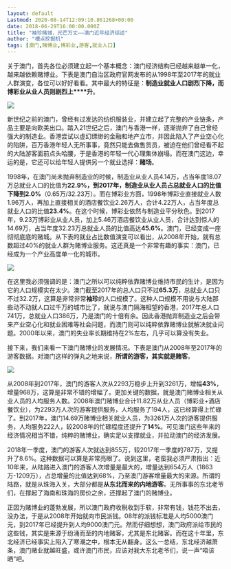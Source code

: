 ```yaml
---
layout: default
Lastmod: 2020-08-14T12:09:10.861268+00:00
date: 2018-06-29T16:00:00.000Z
title: "袖珍赌城，光芒万丈——澳门近年经济综述"
author: "槽点挖掘机"
tags: [澳门,赌博业,博彩业,游客,就业人口]
---
```


关于澳门，首先各位必须建立起一个基本概念：澳门经济结构已经越来越单一化，越来越依赖赌博业。下表是澳门自治区政府官网发布的从1998年至2017年的就业人群演变，各位可以好好看看。其中最大的特征是：**制造业就业人口剧烈下降，而博彩业从业人员则剧烈上****升**。

![](https://images.weserv.nl/?url=https%3A//mmbiz.qpic.cn/mmbiz_jpg/ny7V6qcccduCaaTGvvdgC5SlcHt5O2cmia798rUia1fE43CK2A4zE4ia8C2TWug4rYWrfHqIDWmVLLfKDgiahD0uyw/640%3Fwx_fmt%3Djpeg)

新世纪之前的澳门，曾经有过发达的纺织服装业，并建立起了完整的产业链条，产品主要是向欧美出口。踏入21世纪之后，澳门与香港一样，逐渐抛弃了自己曾经强大的制造业。香港尝试以虚幻缥缈的金融和地产立市，并因此陷入了产业空心化的陷阱，百万香港年轻人无所事事，竟然只能去做售货员，被迫在他们曾经看不起的大陆游客面前点头哈腰，于是香港的年轻一代心理集体崩塌。而在澳门这边，幸运的是，它还可以给年轻人提供另一个就业选择：**赌场**。

1998年，在澳门尚未抛弃制造业的时候，制造业从业人员4.14万，占当年度18.07万总就业人口的比值为**22.9%，**到2017年，制造业从业人员占总就业人口的比值下降到**2.0%**（0.65万/32.23万）。而在博彩业方面，1998年博彩业直接就业人数1.96万人，再加上直接相关的酒店餐饮业2.26万人，合计4.22万人，占当年度总就业人口的比值**23.4%**。在这个时候，博彩业依然与制造业平分秋色。到2017年，9.23万博彩业从业人员，加上5.46万酒店餐饮业从业人员，合计达到惊人的14.69万，占当年度32.23万总就业人员的比值高达**45.6%**。澳门，已经变成一座彻彻底底的赌城。从下表的就业占比数值演变可以看出，从2008年开始，就有总数超过40%的就业人群为赌博业服务。这还真是一个非常有趣的事实：澳门，已经成为一个产业高度单一化的城市。

![](https://images.weserv.nl/?url=https%3A//mmbiz.qpic.cn/mmbiz_jpg/ny7V6qcccduCaaTGvvdgC5SlcHt5O2cmAymw1GHfdtHH81P84ZpWpyCQdJKG898aC50oIYLB1PjQsLxggQ7UlA/640%3Fwx_fmt%3Djpeg)

在这里我必须强调的是：澳门之所以可以纯粹依靠赌博业维持市民的生计，是因为它的人口规模实在太少。澳门截至2017年的总人口只不过**65.3万**，总就业人口只不过32.2万，这算是非常非常**袖珍**的人口规模了。这种人口规模不用说与大陆那些动不动就人口过千万的城市比了，就说与澳门隔海相望的香港，2017年总人口741万，总就业人口386万，乃是澳门的十倍有余。因此香港抛弃制造业之后会带来产业空心化和就业困难等社会问题，而澳门则可以纯粹依靠赌博业就解决就业问题。2000年以来，澳门的失业率长期维持在2%左右，几乎可以算没有失业。

接下来，我们来看一下澳门赌博业的发展情况。下表是澳门从2008年至2017年的游客数据。对澳门这样的弹丸之地来说，**所谓的游客，其实就是赌客**。

![](https://images.weserv.nl/?url=https%3A//mmbiz.qpic.cn/mmbiz_jpg/ny7V6qcccduCaaTGvvdgC5SlcHt5O2cmyKtqicDlKf0icdsTj2hqxx3hDLSMfOhw83JMhomVMqaHqQYKXclrwyMw/640%3Fwx_fmt%3Djpeg)

从2008年到2017年，澳门的游客人次从2293万稳步上升到3261万，增幅**43%**，增量968万，这算是非常不错的增幅了。更加关键的数据，就是澳门赌博业相关从业人员的人均服务人数。2008年澳门赌博业合计11.82万从业人员（博彩业+酒店餐饮业），为2293万人次的游客提供服务，人均服务了194人，这已经算得上忙碌了。到2017年，澳门14.69万赌博业相关就业人员，为3261万人次的游客提供服务，人均服务222人，较2008年的忙碌程度还提升了**14%**。可见澳门这些年来的经济情况相当不错，纯粹的赌博业，确实足以支撑就业，并拉动澳门的经济发展。

2018年一季度，澳门的游客人次就达到855万，较2017年一季度的787万，又提升了8.6%。这种数据可以算是非常亮眼了。说到这里，老蛮我必须严肃指出：近10年来，从陆路进入澳门的游客人次增量是最大的，增量达到654万人（1863万-1209万），占总增量的比值达到68%，乃至澳门游客增量最大的来源。所谓的陆路，就是从珠海入关，大部分都是**从东北而来的内地游客**。无所事事的东北老爷们，在撑起了海南和珠海的房价之余，还撑起了澳门的赌博业。

正因为赌博业的蓬勃发展，所以澳门政府收税收到手软，非常有钱，钱花不出去，没办法，于是从2008年开始就向市民派钱。08年的派钱标准是人均5000澳门元，到2017年已经提升到人均9000澳门元。然而仔细想想，澳门政府派给市民的这些钱，其实是来源于纷涌而至的内地赌客，尤其是东北赌客。而在这十年里，东北经济已经事实上陷入了寒潮之中，根本无从翻身。这么一总结，东北经济越萧条，澳门赌业就越旺盛，或许澳门市民，应该对我大东北老爷们，说一声“唔该晒”吧。
